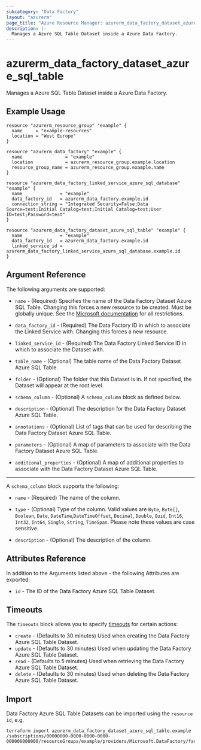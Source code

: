 ```yaml
---
subcategory: "Data Factory"
layout: "azurerm"
page_title: "Azure Resource Manager: azurerm_data_factory_dataset_azure_sql_table"
description: |-
  Manages a Azure SQL Table Dataset inside a Azure Data Factory.
---
```


# azurerm_data_factory_dataset_azure_sql_table

Manages a Azure SQL Table Dataset inside a Azure Data Factory.

## Example Usage

```hcl
resource "azurerm_resource_group" "example" {
  name     = "example-resources"
  location = "West Europe"
}

resource "azurerm_data_factory" "example" {
  name                = "example"
  location            = azurerm_resource_group.example.location
  resource_group_name = azurerm_resource_group.example.name
}

resource "azurerm_data_factory_linked_service_azure_sql_database" "example" {
  name              = "example"
  data_factory_id   = azurerm_data_factory.example.id
  connection_string = "Integrated Security=False;Data Source=test;Initial Catalog=test;Initial Catalog=test;User ID=test;Password=test"
}

resource "azurerm_data_factory_dataset_azure_sql_table" "example" {
  name              = "example"
  data_factory_id   = azurerm_data_factory.example.id
  linked_service_id = azurerm_data_factory_linked_service_azure_sql_database.example.id
}
```

## Argument Reference

The following arguments are supported:

* `name` - (Required) Specifies the name of the Data Factory Dataset Azure SQL Table. Changing this forces a new resource to be created. Must be globally unique. See the [Microsoft documentation](https://docs.microsoft.com/azure/data-factory/naming-rules) for all restrictions.

* `data_factory_id` - (Required) The Data Factory ID in which to associate the Linked Service with. Changing this forces a new resource.

* `linked_service_id` - (Required) The Data Factory Linked Service ID in which to associate the Dataset with.

* `table_name` - (Optional) The table name of the Data Factory Dataset Azure SQL Table.

* `folder` - (Optional) The folder that this Dataset is in. If not specified, the Dataset will appear at the root level.

* `schema_column` - (Optional) A `schema_column` block as defined below.

* `description` - (Optional) The description for the Data Factory Dataset Azure SQL Table.

* `annotations` - (Optional) List of tags that can be used for describing the Data Factory Dataset Azure SQL Table.

* `parameters` - (Optional) A map of parameters to associate with the Data Factory Dataset Azure SQL Table.

* `additional_properties` - (Optional) A map of additional properties to associate with the Data Factory Dataset Azure SQL Table.

---

A `schema_column` block supports the following:

* `name` - (Required) The name of the column.

* `type` - (Optional) Type of the column. Valid values are `Byte`, `Byte[]`, `Boolean`, `Date`, `DateTime`,`DateTimeOffset`, `Decimal`, `Double`, `Guid`, `Int16`, `Int32`, `Int64`, `Single`, `String`, `TimeSpan`. Please note these values are case sensitive.

* `description` - (Optional) The description of the column.

## Attributes Reference

In addition to the Arguments listed above - the following Attributes are exported:

* `id` - The ID of the Data Factory Azure SQL Table Dataset.

## Timeouts

The `timeouts` block allows you to specify [timeouts](https://www.terraform.io/language/resources/syntax#operation-timeouts) for certain actions:

* `create` - (Defaults to 30 minutes) Used when creating the Data Factory Azure SQL Table Dataset.
* `update` - (Defaults to 30 minutes) Used when updating the Data Factory Azure SQL Table Dataset.
* `read` - (Defaults to 5 minutes) Used when retrieving the Data Factory Azure SQL Table Dataset.
* `delete` - (Defaults to 30 minutes) Used when deleting the Data Factory Azure SQL Table Dataset.

## Import

Data Factory Azure SQL Table Datasets can be imported using the `resource id`, e.g.

```shell
terraform import azurerm_data_factory_dataset_azure_sql_table.example /subscriptions/00000000-0000-0000-0000-000000000000/resourceGroups/example/providers/Microsoft.DataFactory/factories/example/datasets/example
```
